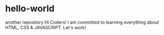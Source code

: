 # hello-world
another repository
Hi Coders!
I am committed to learning everything about HTML, CSS & JAVASCRIPT. Let's work!
